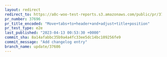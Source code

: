 ```yaml
---
layout: redirect
redirect_to: https://a8c-woo-test-reports.s3.amazonaws.com/public/pr/37696/e2e/index.html
pr_number: 37696
pr_title_encoded: "Move+tabs+to+header+and+adjust+title+position"
pr_test_type: e2e
last_published: "2023-04-13 00:53:30 +0000"
commit_sha: 8a14afabbc35b9a4a4fc33ee5dc14bc109256fe9
commit_message: "Add changelog entry"
branch_name: update/37686
---
```

